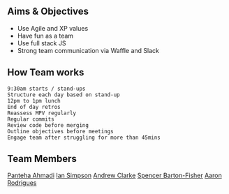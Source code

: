 ## Aims & Objectives
- Use Agile and XP values
- Have fun as a team
- Use full stack JS
- Strong team communication via Waffle and Slack



## How Team works
```
9:30am starts / stand-ups
Structure each day based on stand-up
12pm to 1pm lunch
End of day retros
Reassess MPV regularly
Regular commits
Review code before merging
Outline objectives before meetings  
Engage team after struggling for more than 45mins
```

## Team Members
[Panteha Ahmadi]()
[Ian Simpson](https://github.com/Simo72)
[Andrew Clarke](https://github.com/Dino982)
[Spencer Barton-Fisher](https://github.com/spencerbf)
[Aaron Rodrigues](https://github.com/AaronRodrigues)
